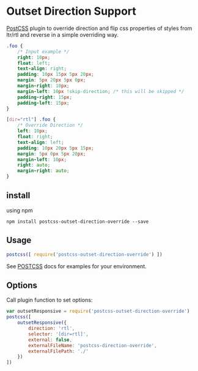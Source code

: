 # Outset Direction Support

[PostCSS] plugin to override direction and flip css properties of styles from ltr/rtl and reverse in a simple overriding way.

[PostCSS]: https://github.com/postcss/postcss
```css
.foo {
    /* Input example */
    right: 10px;
    float: left;
    text-align: right;
    padding: 10px 15px 5px 20px;
    margin: 5px 20px 5px 0px;
    margin-right: 10px;
    margin-left: 10px !skip-direction; /* this will be skipped */
    padding-right: 15px;
    padding-left: 15px;
}
```

```css
[dir="rtl"] .foo {
    /* Override Direction */
    left: 10px;
    float: right;
    text-align: left;
    padding: 10px 20px 5px 15px;
    margin: 5px 0px 5px 20px;
    margin-left: 10px;
    right: auto;
    margin-right: auto;
}
```
## install

using npm

``` terminal
npm install postcss-outset-direction-override --save
```

## Usage

```js
postcss([ require('postcss-outset-direction-override') ])
```

See [POSTCSS] docs for examples for your environment.

## Options

Call plugin function to set options:

``` javascript
var outsetResponsive = require('postcss-outset-direction-override')
postcss([ 
    outsetResponsive({
        direction: 'rtl',
        selector: '[dir=rtl]',
        external: false,
        externalFileName: 'postcss-direction-override',
        externalFilePath: './'
    })
])
```